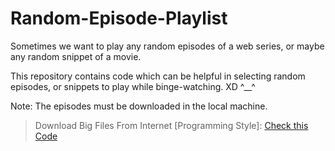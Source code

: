 # Random-Episode-Playlist
Sometimes we want to play any random episodes of a web series, or maybe any random snippet of a movie.

This repository contains code which can be helpful in selecting random episodes, or snippets to play while binge-watching. XD  ^__^

Note: The episodes must be downloaded in the local machine.

>Download Big Files From Internet [Programming Style]: [Check this Code](#)
